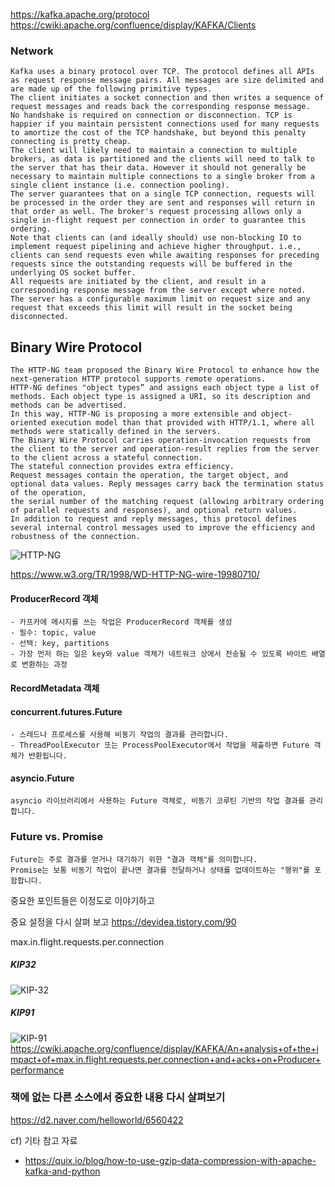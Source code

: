 

https://kafka.apache.org/protocol
https://cwiki.apache.org/confluence/display/KAFKA/Clients

### Network
```
Kafka uses a binary protocol over TCP. The protocol defines all APIs as request response message pairs. All messages are size delimited and are made up of the following primitive types.
The client initiates a socket connection and then writes a sequence of request messages and reads back the corresponding response message. 
No handshake is required on connection or disconnection. TCP is happier if you maintain persistent connections used for many requests to amortize the cost of the TCP handshake, but beyond this penalty connecting is pretty cheap.
The client will likely need to maintain a connection to multiple brokers, as data is partitioned and the clients will need to talk to the server that has their data. However it should not generally be necessary to maintain multiple connections to a single broker from a single client instance (i.e. connection pooling).
The server guarantees that on a single TCP connection, requests will be processed in the order they are sent and responses will return in that order as well. The broker's request processing allows only a single in-flight request per connection in order to guarantee this ordering.
Note that clients can (and ideally should) use non-blocking IO to implement request pipelining and achieve higher throughput. i.e., clients can send requests even while awaiting responses for preceding requests since the outstanding requests will be buffered in the underlying OS socket buffer.
All requests are initiated by the client, and result in a corresponding response message from the server except where noted.
The server has a configurable maximum limit on request size and any request that exceeds this limit will result in the socket being disconnected.
```



## Binary Wire Protocol
```
The HTTP-NG team proposed the Binary Wire Protocol to enhance how the next-generation HTTP protocol supports remote operations.
HTTP-NG defines "object types” and assigns each object type a list of methods. Each object type is assigned a URI, so its description and methods can be advertised.
In this way, HTTP-NG is proposing a more extensible and object-oriented execution model than that provided with HTTP/1.1, where all methods were statically defined in the servers.
The Binary Wire Protocol carries operation-invocation requests from the client to the server and operation-result replies from the server to the client across a stateful connection.
The stateful connection provides extra efficiency.
Request messages contain the operation, the target object, and optional data values. Reply messages carry back the termination status of the operation,
the serial number of the matching request (allowing arbitrary ordering of parallel requests and responses), and optional return values.
In addition to request and reply messages, this protocol defines several internal control messages used to improve the efficiency and robustness of the connection.
```

![HTTP-NG](../assets/HTTP-NG(Object-Oriented).png)


https://www.w3.org/TR/1998/WD-HTTP-NG-wire-19980710/

#### ProducerRecord 객체
```
- 카프카에 메시지를 쓰는 작업은 ProducerRecord 객체를 생성
- 필수: topic, value
- 선택: key, partitions
- 가장 먼저 하는 일은 key와 value 객체가 네트워크 상에서 전송될 수 있도록 바이트 배열로 변환하는 과정

```

#### RecordMetadata 객체





#### concurrent.futures.Future
```
- 스레드나 프로세스를 사용해 비동기 작업의 결과를 관리합니다.
- ThreadPoolExecutor 또는 ProcessPoolExecutor에서 작업을 제출하면 Future 객체가 반환됩니다.
```

#### asyncio.Future
```
asyncio 라이브러리에서 사용하는 Future 객체로, 비동기 코루틴 기반의 작업 결과를 관리합니다.
```

### Future vs. Promise
```
Future는 주로 결과를 얻거나 대기하기 위한 "결과 객체"를 의미합니다.
Promise는 보통 비동기 작업이 끝나면 결과를 전달하거나 상태를 업데이트하는 "행위"를 포함합니다.
```


중요한 포인트들은 이정도로 이야기하고

중요 설정을 다시 살펴 보고
https://devidea.tistory.com/90

max.in.flight.requests.per.connection

##### KIP32
![KIP-32](../assets/KIP32.png)

##### KIP91
![KIP-91](../assets/KIP91.png)
https://cwiki.apache.org/confluence/display/KAFKA/An+analysis+of+the+impact+of+max.in.flight.requests.per.connection+and+acks+on+Producer+performance


### 책에 없는 다른 소스에서 중요한 내용 다시 살펴보기
https://d2.naver.com/helloworld/6560422



cf) 기타 참고 자료
- https://quix.io/blog/how-to-use-gzip-data-compression-with-apache-kafka-and-python

